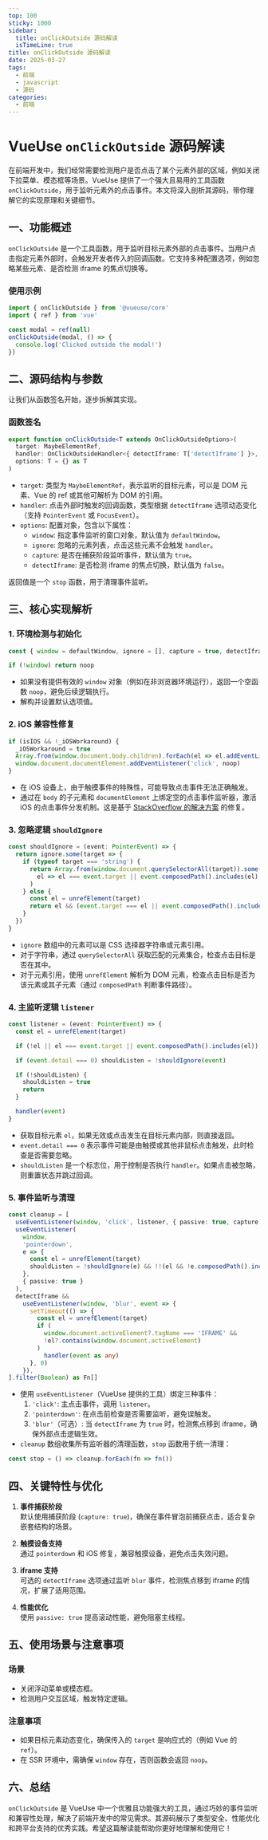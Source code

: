 ```yaml
---
top: 100
sticky: 1000
sidebar:
  title: onClickOutside 源码解读
  isTimeLine: true
title: onClickOutside 源码解读
date: 2025-03-27
tags:
  - 前端
  - javascript
  - 源码
categories:
  - 前端
---
```


<!--
 * @Description:
 * @Author: zhengfei.tan
 * @Date: 2025-03-27 23:40:51
 * @FilePath: \VitePress\docs\SourceCodeAnalysis\vueuse\onClickOutside 源码解读.md
-->

# VueUse `onClickOutside` 源码解读

在前端开发中，我们经常需要检测用户是否点击了某个元素外部的区域，例如关闭下拉菜单、模态框等场景。VueUse 提供了一个强大且易用的工具函数 `onClickOutside`，用于监听元素外的点击事件。本文将深入剖析其源码，带你理解它的实现原理和关键细节。

## 一、功能概述

`onClickOutside` 是一个工具函数，用于监听目标元素外部的点击事件。当用户点击指定元素外部时，会触发开发者传入的回调函数。它支持多种配置选项，例如忽略某些元素、是否检测 iframe 的焦点切换等。

### 使用示例

```javascript
import { onClickOutside } from '@vueuse/core'
import { ref } from 'vue'

const modal = ref(null)
onClickOutside(modal, () => {
  console.log('Clicked outside the modal!')
})
```

## 二、源码结构与参数

让我们从函数签名开始，逐步拆解其实现。

### 函数签名

```typescript
export function onClickOutside<T extends OnClickOutsideOptions>(
  target: MaybeElementRef,
  handler: OnClickOutsideHandler<{ detectIframe: T['detectIframe'] }>,
  options: T = {} as T
)
```

- `target`: 类型为 `MaybeElementRef`，表示监听的目标元素，可以是 DOM 元素、Vue 的 ref 或其他可解析为 DOM 的引用。
- `handler`: 点击外部时触发的回调函数，类型根据 `detectIframe` 选项动态变化（支持 `PointerEvent` 或 `FocusEvent`）。
- `options`: 配置对象，包含以下属性：
  - `window`: 指定事件监听的窗口对象，默认值为 `defaultWindow`。
  - `ignore`: 忽略的元素列表，点击这些元素不会触发 `handler`。
  - `capture`: 是否在捕获阶段监听事件，默认值为 `true`。
  - `detectIframe`: 是否检测 iframe 的焦点切换，默认值为 `false`。

返回值是一个 `stop` 函数，用于清理事件监听。

## 三、核心实现解析

### 1. 环境检测与初始化

```typescript
const { window = defaultWindow, ignore = [], capture = true, detectIframe = false } = options

if (!window) return noop
```

- 如果没有提供有效的 `window` 对象（例如在非浏览器环境运行），返回一个空函数 `noop`，避免后续逻辑执行。
- 解构并设置默认选项值。

### 2. iOS 兼容性修复

```typescript
if (isIOS && !_iOSWorkaround) {
  _iOSWorkaround = true
  Array.from(window.document.body.children).forEach(el => el.addEventListener('click', noop))
  window.document.documentElement.addEventListener('click', noop)
}
```

- 在 iOS 设备上，由于触摸事件的特殊性，可能导致点击事件无法正确触发。
- 通过在 `body` 的子元素和 `documentElement` 上绑定空的点击事件监听器，激活 iOS 的点击事件分发机制。这是基于 [StackOverflow 的解决方案](https://stackoverflow.com/a/39712411) 的修复。

### 3. 忽略逻辑 `shouldIgnore`

```typescript
const shouldIgnore = (event: PointerEvent) => {
  return ignore.some(target => {
    if (typeof target === 'string') {
      return Array.from(window.document.querySelectorAll(target)).some(
        el => el === event.target || event.composedPath().includes(el)
      )
    } else {
      const el = unrefElement(target)
      return el && (event.target === el || event.composedPath().includes(el))
    }
  })
}
```

- `ignore` 数组中的元素可以是 CSS 选择器字符串或元素引用。
- 对于字符串，通过 `querySelectorAll` 获取匹配的元素集合，检查点击目标是否在其中。
- 对于元素引用，使用 `unrefElement` 解析为 DOM 元素，检查点击目标是否为该元素或其子元素（通过 `composedPath` 判断事件路径）。

### 4. 主监听逻辑 `listener`

```typescript
const listener = (event: PointerEvent) => {
  const el = unrefElement(target)

  if (!el || el === event.target || event.composedPath().includes(el)) return

  if (event.detail === 0) shouldListen = !shouldIgnore(event)

  if (!shouldListen) {
    shouldListen = true
    return
  }

  handler(event)
}
```

- 获取目标元素 `el`，如果无效或点击发生在目标元素内部，则直接返回。
- `event.detail === 0` 表示事件可能是由触摸或其他非鼠标点击触发，此时检查是否需要忽略。
- `shouldListen` 是一个标志位，用于控制是否执行 `handler`。如果点击被忽略，则重置状态并跳过回调。

### 5. 事件监听与清理

```typescript
const cleanup = [
  useEventListener(window, 'click', listener, { passive: true, capture }),
  useEventListener(
    window,
    'pointerdown',
    e => {
      const el = unrefElement(target)
      shouldListen = !shouldIgnore(e) && !!(el && !e.composedPath().includes(el))
    },
    { passive: true }
  ),
  detectIframe &&
    useEventListener(window, 'blur', event => {
      setTimeout(() => {
        const el = unrefElement(target)
        if (
          window.document.activeElement?.tagName === 'IFRAME' &&
          !el?.contains(window.document.activeElement)
        )
          handler(event as any)
      }, 0)
    }),
].filter(Boolean) as Fn[]
```

- 使用 `useEventListener`（VueUse 提供的工具）绑定三种事件：
  1. `'click'`: 主点击事件，调用 `listener`。
  2. `'pointerdown'`: 在点击前检查是否需要监听，避免误触发。
  3. `'blur'`（可选）: 当 `detectIframe` 为 `true` 时，检测焦点移到 iframe，确保外部点击逻辑生效。
- `cleanup` 数组收集所有监听器的清理函数，`stop` 函数用于统一清理：

```typescript
const stop = () => cleanup.forEach(fn => fn())
```

## 四、关键特性与优化

1. **事件捕获阶段**  
   默认使用捕获阶段 (`capture: true`)，确保在事件冒泡前捕获点击，适合复杂嵌套结构的场景。

2. **触摸设备支持**  
   通过 `pointerdown` 和 iOS 修复，兼容触摸设备，避免点击失效问题。

3. **iframe 支持**  
   可选的 `detectIframe` 选项通过监听 `blur` 事件，检测焦点移到 iframe 的情况，扩展了适用范围。

4. **性能优化**  
   使用 `passive: true` 提高滚动性能，避免阻塞主线程。

## 五、使用场景与注意事项

### 场景

- 关闭浮动菜单或模态框。
- 检测用户交互区域，触发特定逻辑。

### 注意事项

- 如果目标元素动态变化，确保传入的 `target` 是响应式的（例如 Vue 的 `ref`）。
- 在 SSR 环境中，需确保 `window` 存在，否则函数会返回 `noop`。

## 六、总结

`onClickOutside` 是 VueUse 中一个优雅且功能强大的工具，通过巧妙的事件监听和兼容性处理，解决了前端开发中的常见需求。其源码展示了类型安全、性能优化和跨平台支持的优秀实践。希望这篇解读能帮助你更好地理解和使用它！
